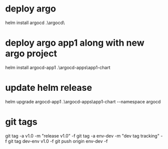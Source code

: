 # deploy argo
helm install argocd .\argocd\

# deploy argo app1 along with new argo project
helm install argocd-app1 .\argocd-apps\app1-chart

# update helm release
helm upgrade argocd-app1 .\argocd-apps\app1-chart --namespace argocd

# git tags

git tag -a v1.0 -m "release v1.0" -f
git tag -a env-dev -m "dev tag tracking" -f
git tag dev-env v1.0 -f
git push origin env-dev -f

